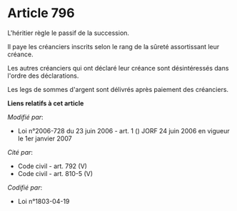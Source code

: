 # Article 796

L'héritier règle le passif de la succession.

Il paye les créanciers inscrits selon le rang de la sûreté assortissant leur créance.

Les autres créanciers qui ont déclaré leur créance sont désintéressés dans l'ordre des déclarations.

Les legs de sommes d'argent sont délivrés après paiement des créanciers.

**Liens relatifs à cet article**

_Modifié par_:

  - Loi n°2006-728 du 23 juin 2006 - art. 1 () JORF 24 juin 2006 en vigueur le 1er janvier 2007

_Cité par_:

  - Code civil - art. 792 (V)
  - Code civil - art. 810-5 (V)

_Codifié par_:

  - Loi n°1803-04-19
